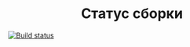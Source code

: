 
<h1 align="center"> Статус сборки  </h1>


[![Build status](https://ci.appveyor.com/api/projects/status/6y9u3m3htr3eejw8?svg=true)](https://ci.appveyor.com/project/Dashkapokk92/api-new)